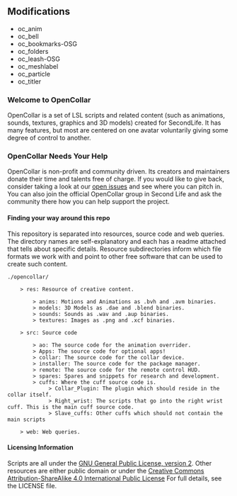 ## Modifications
- oc_anim
- oc_bell
- oc_bookmarks-OSG
- oc_folders
- oc_leash-OSG
- oc_meshlabel
- oc_particle
- oc_titler

### Welcome to OpenCollar

OpenCollar is a set of LSL scripts and related content (such as animations,
sounds, textures, graphics and 3D models) created for SecondLife.  It has many
features, but most are centered on one avatar voluntarily giving some degree of
control to another.

### OpenCollar Needs Your Help

OpenCollar is non-profit and community driven.  Its creators and maintainers
donate their time and talents free of charge.  If you would like to give back,
consider taking a look at our [open
issues](https://github.com/OpenCollarTeam/OpenCollar/issues) and see where you
can pitch in.  You can also join the official OpenCollar group in Second Life
and ask the community there how you can help support the project.

#### Finding your way around this repo

This repository is separated into resources, source code and web queries. The
directory names are self-explanatory and each has a readme attached that tells
about specific details. Resource subdirectories inform which file formats we
work with and point to other free software that can be used to create such
content.

```
./opencollar/

    > res: Resource of creative content.

        > anims: Motions and Animations as .bvh and .avm binaries.
        > models: 3D Models as .dae and .blend binaries.
        > sounds: Sounds as .wav and .aup binaries.
        > textures: Images as .png and .xcf binaries.

    > src: Source code

        > ao: The source code for the animation overrider.
        > Apps: The source code for optional apps!
        > collar: The source code for the collar device.
        > installer: The source code for the package manager.
        > remote: The source code for the remote control HUD.
        > spares: Spares and snippets for research and development.
        > cuffs: Where the cuff source code is.
             > Collar_Plugin: The plugin which should reside in the collar itself.
             > Right_wrist: The scripts that go into the right wrist cuff. This is the main cuff source code.
             > Slave_cuffs: Other cuffs which should not contain the main scripts

    > web: Web queries.
```

#### Licensing Information

Scripts are all under the [GNU General Public License, version
2](http://www.gnu.org/licenses/gpl-2.0).  Other resources are either public
domain or under the [Creative Commons Attribution-ShareAlike 4.0 International
Public License](https://creativecommons.org/licenses/by-sa/4.0/)  For full
details, see the LICENSE file.
